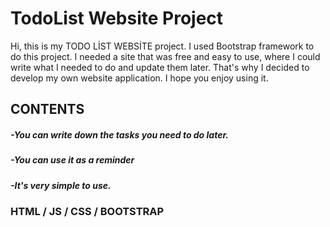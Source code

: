 # TodoList Website Project
Hi, this is my TODO LİST WEBSİTE project. I used Bootstrap framework to do this project. 
I needed a site that was free and easy to use, where I could write what I needed to do and update them later. 
That's why I decided to develop my own website application. 
I hope you enjoy using it.

## CONTENTS

##### -You can write down the tasks you need to do later.
##### -You can use it as a reminder
##### -It's very simple to use.

### HTML / JS / CSS / BOOTSTRAP
